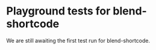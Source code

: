 # Playground tests for blend-shortcode
We are still awaiting the first test run for blend-shortcode.
